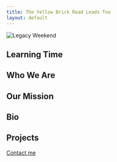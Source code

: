 ```yaml
---
title: The Yellow Brick Road Leads Too
layout: default
---
```

![Legacy Weekend](LegacyDay074.jpg)

## Learning Time

## Who We Are 

## Our Mission 

## Bio

## Projects


[Contact me](#contact-information)
